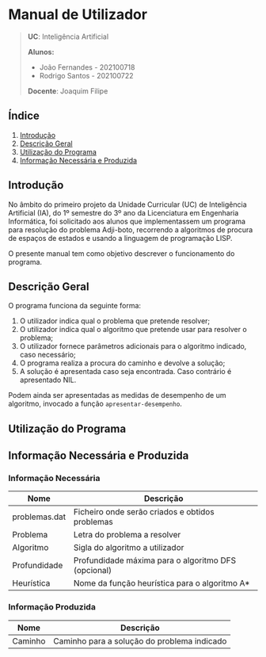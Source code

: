 # Manual de Utilizador

> **UC**: Inteligência Artificial
>
> **Alunos:**
>
> - João Fernandes - 202100718
> - Rodrigo Santos - 202100722
>
> **Docente**: Joaquim Filipe

## Índice

1. [Introdução](#introdução)
2. [Descrição Geral](#descrição-geral)
3. [Utilização do Programa](#utilização-do-programa)
4. [Informação Necessária e Produzida](#informação-necessária-e-produzida)

## Introdução

No âmbito do primeiro projeto da Unidade Curricular (UC) de Inteligência Artificial (IA), do 1º semestre do 3º ano da Licenciatura em Engenharia Informática,
foi solicitado aos alunos que implementassem um programa para resolução do problema Adji-boto, recorrendo a algoritmos de procura de espaços de estados e usando a
linguagem de programação LISP.

O presente manual tem como objetivo descrever o funcionamento do programa.

## Descrição Geral

O programa funciona da seguinte forma:

1. O utilizador indica qual o problema que pretende resolver;
2. O utilizador indica qual o algoritmo que pretende usar para resolver o problema;
3. O utilizador fornece parâmetros adicionais para o algoritmo indicado, caso necessário;
4. O programa realiza a procura do caminho e devolve a solução;
5. A solução é apresentada caso seja encontrada. Caso contrário é apresentado NIL.

Podem ainda ser apresentadas as medidas de desempenho de um algoritmo, invocado a função `apresentar-desempenho`.

## Utilização do Programa

## Informação Necessária e Produzida

### Informação Necessária

Nome | Descrição
-----|----------
problemas.dat| Ficheiro onde serão criados e obtidos problemas
Problema | Letra do problema a resolver
Algoritmo | Sigla do algoritmo a utilizador
Profundidade| Profundidade máxima para o algoritmo DFS (opcional)
Heurística | Nome da função heurística para o algoritmo A*

### Informação Produzida

Nome | Descrição
-----|----------
Caminho | Caminho para a solução do problema indicado
